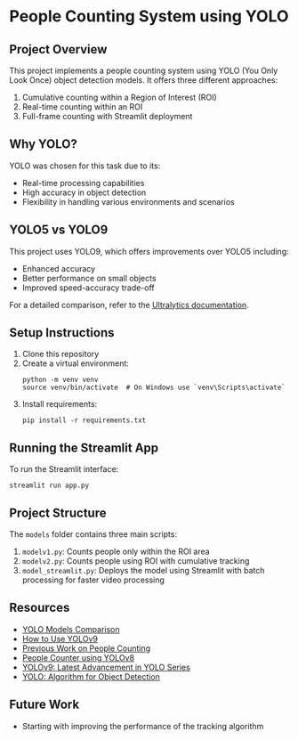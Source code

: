# People Counting System using YOLO

## Project Overview

This project implements a people counting system using YOLO (You Only Look Once) object detection models. It offers three different approaches:

1. Cumulative counting within a Region of Interest (ROI)
2. Real-time counting within an ROI
3. Full-frame counting with Streamlit deployment

## Why YOLO?

YOLO was chosen for this task due to its:
- Real-time processing capabilities
- High accuracy in object detection
- Flexibility in handling various environments and scenarios

## YOLO5 vs YOLO9

This project uses YOLO9, which offers improvements over YOLO5 including:
- Enhanced accuracy
- Better performance on small objects
- Improved speed-accuracy trade-off

For a detailed comparison, refer to the [Ultralytics documentation](https://docs.ultralytics.com/de/models/yolov9/#supported-tasks-and-modes).

## Setup Instructions

1. Clone this repository
2. Create a virtual environment:
   ```
   python -m venv venv
   source venv/bin/activate  # On Windows use `venv\Scripts\activate`
   ```
3. Install requirements:
   ```
   pip install -r requirements.txt
   ```

## Running the Streamlit App

To run the Streamlit interface:

```
streamlit run app.py
```

## Project Structure

The `models` folder contains three main scripts:

1. `modelv1.py`: Counts people only within the ROI area
2. `modelv2.py`: Counts people using ROI with cumulative tracking
3. `model_streamlit.py`: Deploys the model using Streamlit with batch processing for faster video processing

## Resources

- [YOLO Models Comparison](https://docs.ultralytics.com/de/models/yolov9/#supported-tasks-and-modes)
- [How to Use YOLOv9](https://medium.com/@Mert.A/how-to-use-yolov9-for-object-detection-93598ad88d7d)
- [Previous Work on People Counting](https://github.com/ChinmayBH/Exploring-Vision)
- [People Counter using YOLOv8](https://github.com/noorkhokhar99/People-Counter-using-YOLOv8-and-Object-Tracking-People-Counting-Entering-Leaving-)
- [YOLOv9: Latest Advancement in YOLO Series](https://medium.com/@xis.ai/yolov9-the-latest-version-in-the-yolo-series-3dd609571613)
- [YOLO: Algorithm for Object Detection](https://www.v7labs.com/blog/yolo-object-detection#)

## Future Work

- Starting with improving the performance of the tracking algorithm
